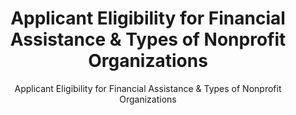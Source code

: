---
layout: resources-landing
title: "Applicant Eligibility for Financial Assistance & Types of Nonprofit Organizations"
subtitle: "Applicant Eligibility for Financial Assistance & Types of Nonprofit Organizations"
doc-link: ../assets/files/ControllerAlertApplicantEligibilityForFinancialAssistanceAndTypesOfNonprofitOrganizations.pdf
filters: federal-financial-assistance controller-alert omb 2022
fiscal_year: 2022
---